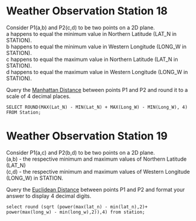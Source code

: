 # Weather Observation Station 18  
  
Consider P1(a,b) and P2(c,d) to be two points on a 2D plane.  
a happens to equal the minimum value in Northern Latitude (LAT_N in STATION).  
b happens to equal the minimum value in Western Longitude (LONG_W in STATION).  
c happens to equal the maximum value in Northern Latitude (LAT_N in STATION).  
d happens to equal the maximum value in Western Longitude (LONG_W in STATION).  
  
Query the [Manhattan Distance](https://xlinux.nist.gov/dads/HTML/manhattanDistance.html) between points P1 and P2 and round it to a scale of 4 decimal places.  

	SELECT ROUND(MAX(Lat_N) - MIN(Lat_N) + MAX(Long_W) - MIN(Long_W), 4)
	FROM Station;
# Weather Observation Station 19  
  
Consider P1(a,c) and P2(b,d) to be two points on a 2D plane.   
(a,b) - the respective minimum and maximum values of Northern Latitude (LAT_N)  
(c,d) - the respective minimum and maximum values of Western Longitude (LONG_W) in STATION.  
  
Query the [Euclidean Distance](https://en.wikipedia.org/wiki/Euclidean_distance) between points P1 and P2 and format your answer to display 4 decimal digits.  

  	select round (sqrt (power(max(lat_n) - min(lat_n),2)+ power(max(long_w) - min(long_w),2)),4) from station;

